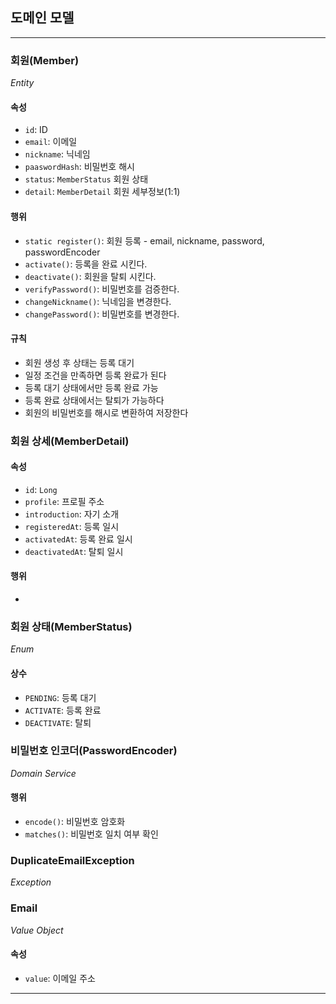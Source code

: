 ## 도메인 모델

---
### 회원(Member)
_Entity_
#### 속성
- `id`: ID
- `email`: 이메일
- `nickname`: 닉네임
- `paaswordHash`: 비밀번호 해시
- `status`: `MemberStatus` 회원 상태
- `detail`: `MemberDetail` 회원 세부정보(1:1)
#### 행위
- `static register()`: 회원 등록 - email, nickname, password, passwordEncoder
- `activate()`: 등록을 완료 시킨다.
- `deactivate()`: 회원을 탈퇴 시킨다.
- `verifyPassword()`: 비밀번호를 검증한다.
- `changeNickname()`: 닉네임을 변경한다.
- `changePassword()`: 비밀번호를 변경한다.
#### 규칙
- 회원 생성 후 상태는 등록 대기
- 일정 조건을 만족하면 등록 완료가 된다
- 등록 대기 상태에서만 등록 완료 가능
- 등록 완료 상태에서는 탈퇴가 가능하다
- 회원의 비밀번호를 해시로 변환하여 저장한다

### 회원 상세(MemberDetail)
#### 속성
- `id`: `Long`
- `profile`: 프로필 주소
- `introduction`: 자기 소개
- `registeredAt`: 등록 일시
- `activatedAt`: 등록 완료 일시
- `deactivatedAt`: 탈퇴 일시
#### 행위
- 

### 회원 상태(MemberStatus)
_Enum_
#### 상수
- `PENDING`: 등록 대기
- `ACTIVATE`: 등록 완료
- `DEACTIVATE`: 탈퇴

### 비밀번호 인코더(PasswordEncoder)
_Domain Service_
#### 행위
- `encode()`: 비밀번호 암호화
- `matches()`: 비밀번호 일치 여부 확인

### DuplicateEmailException
_Exception_

### Email
_Value Object_
#### 속성
- `value`: 이메일 주소

---
